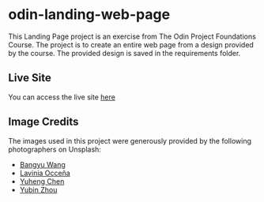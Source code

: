 # odin-landing-web-page

This Landing Page project is an exercise from The Odin Project Foundations Course. The project is to create an entire web page from a design provided by the course. The provided design is saved in the requirements folder.

## Live Site

You can access the live site [here](https://yanyukiai.github.io/odin-landing-web-page/)

## Image Credits

The images used in this project were generously provided by the following photographers on Unsplash:

- [Bangyu Wang](https://unsplash.com/@bangyuwang)
- [Lavinia Occeña](https://unsplash.com/@laviniaxcn)
- [Yuheng Chen](https://unsplash.com/@myosotis)
- [Yubin Zhou](https://unsplash.com/@yubinzhou0314)
